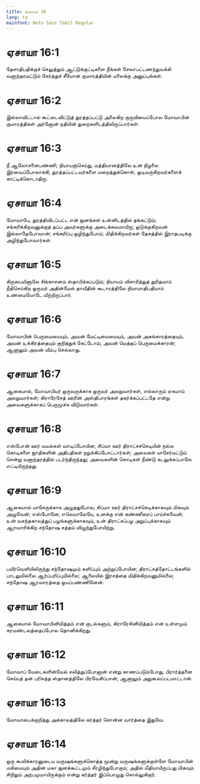 ```yaml
---
title: ஏசாயா 16
lang: ta
mainfont: Noto Sans Tamil Regular
---
```


# ஏசாயா 16:1

தேசாதிபதிக்குச் செலுத்தும் ஆட்டுக்குட்டிகளை நீங்கள் சேலாபட்டணந்துவக்கி வனாந்தரமட்டும் சேர்த்துச் சீயோன் குமாரத்தியின் மலைக்கு அனுப்புங்கள்.

# ஏசாயா 16:2

இல்லாவிட்டால் கூட்டைவிட்டுத் துரத்தப்பட்டு அலைகிற குருவியைப்போல மோவாபின் குமாரத்திகள் அர்னோன் நதியின் துறைகளிடத்திலிருப்பார்கள்.

# ஏசாயா 16:3

நீ ஆலோசனைபண்ணி, நியாயஞ்செய்து, மத்தியானத்திலே உன் நிழலை இரவைப்போலாக்கி, துரத்தப்பட்டவர்களை மறைத்துக்கொள், ஓடிவருகிறவர்களைக் காட்டிக்கொடாதிரு.

# ஏசாயா 16:4

மோவாபே, துரத்திவிடப்பட்ட என் ஜனங்கள் உன்னிடத்தில் தங்கட்டும்; சங்கரிக்கிறவனுக்குத் தப்ப அவர்களுக்கு அடைக்கலமாயிரு; ஒடுக்குகிறவன் இல்லாதேபோவான்; சங்கரிப்பு ஒழிந்துபோம்; மிதிக்கிறவர்கள் தேசத்தில் இராதபடிக்கு அழிந்துபோவார்கள்.

# ஏசாயா 16:5

கிருபையினாலே சிங்காசனம் ஸ்தாபிக்கப்படும்; நியாயம் விசாரித்துத் துரிதமாய் நீதிசெய்கிற ஒருவர் அதின்மேல் தாவீதின் கூடாரத்திலே நியாயாதிபதியாய் உண்மையோடே வீற்றிருப்பார்.

# ஏசாயா 16:6

மோவாபின் பெருமையையும், அவன் மேட்டிமையையும், அவன் அகங்காரத்தையும், அவன் உக்கிரத்தையும் குறித்துக் கேட்டோம்; அவன் மெத்தப் பெருமைக்காரன்; ஆனாலும் அவன் வீம்பு செல்லாது.

# ஏசாயா 16:7

ஆகையால், மோவாபியர் ஒருவருக்காக ஒருவர் அலறுவார்கள், எல்லாரும் ஏகமாய் அலறுவார்கள்; கிராரேசேத் ஊரின் அஸ்திபாரங்கள் தகர்க்கப்பட்டதே என்று அவைகளுக்காகப் பெருமூச்சு விடுவார்கள்.

# ஏசாயா 16:8

எஸ்போன் ஊர் வயல்கள் வாடிப்போயின; சிப்மா ஊர் திராட்சச்செடியின் நல்ல கொடிகளை ஜாதிகளின் அதிபதிகள் நறுக்கிப்போட்டார்கள்; அவைகள் யாசேர்மட்டும் சென்று வனாந்தரத்தில் படர்ந்திருந்தது; அவைகளின் கொடிகள் நீண்டு கடலுக்கப்பாலே எட்டியிருந்தது.

# ஏசாயா 16:9

ஆகையால் யாசேருக்காக அழுததுபோல, சிப்மா ஊர் திராட்சச்செடிக்காகவும் மிகவும் அழுவேன்; எஸ்போனே, எலெயாலேயே, உனக்கு என் கண்ணீரைப் பாய்ச்சுவேன்; உன் வசந்தகாலத்துப் பழங்களுக்காகவும், உன் திராட்சப்பழ அறுப்புக்காகவும் ஆரவாரிக்கிற சந்தோஷ சத்தம் விழுந்துபோயிற்று.

# ஏசாயா 16:10

பயிர்வெளியிலிருந்து சந்தோஷமும் களிப்பும் அற்றுப்போயின; திராட்சத்தோட்டங்களில் பாடலுமில்லை ஆர்ப்பரிப்புமில்லை; ஆலையில் இரசத்தை மிதிக்கிறவனுமில்லை; சந்தோஷ ஆரவாரத்தை ஓயப்பண்ணினேன்.

# ஏசாயா 16:11

ஆகையால் மோவாபினிமித்தம் என் குடல்களும், கிராரேசினிமித்தம் என் உள்ளமும் சுரமண்டலத்தைப்போல தொனிக்கிறது.

# ஏசாயா 16:12

மோவாப் மேடைகளின்மேல் சலித்துப்போனான் என்று காணப்படும்போது, பிரார்த்தனை செய்யத் தன் பரிசுத்த ஸ்தானத்திலே பிரவேசிப்பான்; ஆனாலும் அநுகூலப்படமாட்டான்.

# ஏசாயா 16:13

மோவாபைக்குறித்து அக்காலத்திலே கர்த்தர் சொன்ன வார்த்தை இதுவே.

# ஏசாயா 16:14

ஒரு கூலிக்காரனுடைய வருஷங்களுக்கொத்த மூன்று வருஷங்களுக்குள்ளே மோவாபின் மகிமையும் அதின் மகா ஜனக்கூட்டமும் சீரழிந்துபோகும்; அதில் மீதியாயிருப்பது மிகவும் சிறிதும் அற்பமுமாயிருக்கும் என்று கர்த்தர் இப்பொழுது சொல்லுகிறார்.

